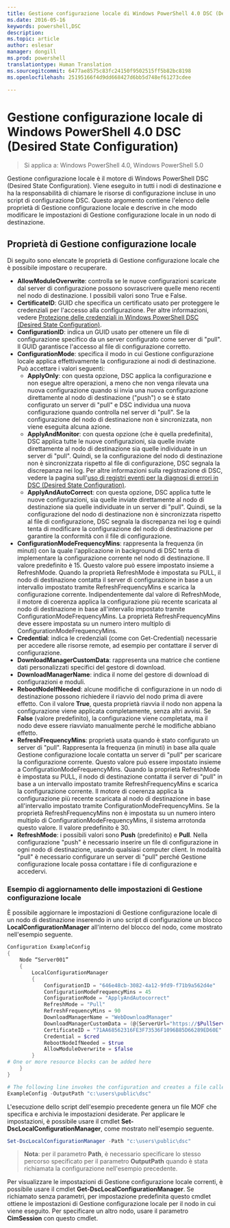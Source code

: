 ```yaml
---
title: Gestione configurazione locale di Windows PowerShell 4.0 DSC (Desired State Configuration)
ms.date: 2016-05-16
keywords: powershell,DSC
description: 
ms.topic: article
author: eslesar
manager: dongill
ms.prod: powershell
translationtype: Human Translation
ms.sourcegitcommit: 6477ae8575c83fc24150f9502515ff5b82bc8198
ms.openlocfilehash: 25195166f4d9dd668427d6bb5d748ef61273cdee

---
```


# Gestione configurazione locale di Windows PowerShell 4.0 DSC (Desired State Configuration)

>Si applica a: Windows PowerShell 4.0, Windows PowerShell 5.0

Gestione configurazione locale è il motore di Windows PowerShell DSC (Desired State Configuration). Viene eseguito in tutti i nodi di destinazione e ha la responsabilità di chiamare le risorse di configurazione incluse in uno script di configurazione DSC. Questo argomento contiene l'elenco delle proprietà di Gestione configurazione locale e descrive in che modo modificare le impostazioni di Gestione configurazione locale in un nodo di destinazione.

## Proprietà di Gestione configurazione locale
Di seguito sono elencate le proprietà di Gestione configurazione locale che è possibile impostare o recuperare.
 
* **AllowModuleOverwrite**: controlla se le nuove configurazioni scaricate dal server di configurazione possono sovrascrivere quelle meno recenti nel nodo di destinazione. I possibili valori sono True e False.
* **CertificateID**: GUID che specifica un certificato usato per proteggere le credenziali per l'accesso alla configurazione. Per altre informazioni, vedere [Protezione delle credenziali in Windows PowerShell DSC (Desired State Configuration)](http://blogs.msdn.com/b/powershell/archive/2014/01/31/want-to-secure-credentials-in-windows-powershell-desired-state-configuration.aspx).
* **ConfigurationID**: indica un GUID usato per ottenere un file di configurazione specifico da un server configurato come server di "pull". Il GUID garantisce l'accesso al file di configurazione corretto.
* **ConfigurationMode**: specifica il modo in cui Gestione configurazione locale applica effettivamente la configurazione ai nodi di destinazione. Può accettare i valori seguenti:
    - **ApplyOnly**: con questa opzione, DSC applica la configurazione e non esegue altre operazioni, a meno che non venga rilevata una nuova configurazione quando si invia una nuova configurazione direttamente al nodo di destinazione ("push") o se è stato configurato un server di "pull" e DSC individua una nuova configurazione quando controlla nel server di "pull". Se la configurazione del nodo di destinazione non è sincronizzata, non viene eseguita alcuna azione.
    - **ApplyAndMonitor**: con questa opzione (che è quella predefinita), DSC applica tutte le nuove configurazioni, sia quelle inviate direttamente al nodo di destinazione sia quelle individuate in un server di "pull". Quindi, se la configurazione del nodo di destinazione non è sincronizzata rispetto al file di configurazione, DSC segnala la discrepanza nei log. Per altre informazioni sulla registrazione di DSC, vedere la pagina sull'[uso di registri eventi per la diagnosi di errori in DSC (Desired State Configuration)](http://blogs.msdn.com/b/powershell/archive/2014/01/03/using-event-logs-to-diagnose-errors-in-desired-state-configuration.aspx).
    - **ApplyAndAutoCorrect**: con questa opzione, DSC applica tutte le nuove configurazioni, sia quelle inviate direttamente al nodo di destinazione sia quelle individuate in un server di "pull". Quindi, se la configurazione del nodo di destinazione non è sincronizzata rispetto al file di configurazione, DSC segnala la discrepanza nei log e quindi tenta di modificare la configurazione del nodo di destinazione per garantire la conformità con il file di configurazione.
* **ConfigurationModeFrequencyMins**: rappresenta la frequenza (in minuti) con la quale l'applicazione in background di DSC tenta di implementare la configurazione corrente nel nodo di destinazione. Il valore predefinito è 15. Questo valore può essere impostato insieme a RefreshMode. Quando la proprietà RefreshMode è impostata su PULL, il nodo di destinazione contatta il server di configurazione in base a un intervallo impostato tramite RefreshFrequencyMins e scarica la configurazione corrente. Indipendentemente dal valore di RefreshMode, il motore di coerenza applica la configurazione più recente scaricata al nodo di destinazione in base all'intervallo impostato tramite ConfigurationModeFrequencyMins. La proprietà RefreshFrequencyMins deve essere impostata su un numero intero multiplo di ConfigurationModeFrequencyMins.
* **Credential**: indica le credenziali (come con Get-Credential) necessarie per accedere alle risorse remote, ad esempio per contattare il server di configurazione.
* **DownloadManagerCustomData**: rappresenta una matrice che contiene dati personalizzati specifici del gestore di download.
* **DownloadManagerName**: indica il nome del gestore di download di configurazioni e moduli.
* **RebootNodeIfNeeded**: alcune modifiche di configurazione in un nodo di destinazione possono richiedere il riavvio del nodo prima di avere effetto. Con il valore **True**, questa proprietà riavvia il nodo non appena la configurazione viene applicata completamente, senza altri avvisi. Se **False** (valore predefinito), la configurazione viene completata, ma il nodo deve essere riavviato manualmente perché le modifiche abbiano effetto.
* **RefreshFrequencyMins**: proprietà usata quando è stato configurato un server di "pull". Rappresenta la frequenza (in minuti) in base alla quale Gestione configurazione locale contatta un server di "pull" per scaricare la configurazione corrente. Questo valore può essere impostato insieme a ConfigurationModeFrequencyMins. Quando la proprietà RefreshMode è impostata su PULL, il nodo di destinazione contatta il server di "pull" in base a un intervallo impostato tramite RefreshFrequencyMins e scarica la configurazione corrente. Il motore di coerenza applica la configurazione più recente scaricata al nodo di destinazione in base all'intervallo impostato tramite ConfigurationModeFrequencyMins. Se la proprietà RefreshFrequencyMins non è impostata su un numero intero multiplo di ConfigurationModeFrequencyMins, il sistema arrotonda questo valore. Il valore predefinito è 30.
* **RefreshMode**: i possibili valori sono **Push** (predefinito) e **Pull**. Nella configurazione "push" è necessario inserire un file di configurazione in ogni nodo di destinazione, usando qualsiasi computer client. In modalità "pull" è necessario configurare un server di "pull" perché Gestione configurazione locale possa contattare i file di configurazione e accedervi.

### Esempio di aggiornamento delle impostazioni di Gestione configurazione locale

È possibile aggiornare le impostazioni di Gestione configurazione locale di un nodo di destinazione inserendo in uno script di configurazione un blocco **LocalConfigurationManager** all'interno del blocco del nodo, come mostrato nell'esempio seguente.

```powershell
Configuration ExampleConfig
{
    Node “Server001”
    {
        LocalConfigurationManager
        {
            ConfigurationID = "646e48cb-3082-4a12-9fd9-f71b9a562d4e"
            ConfigurationModeFrequencyMins = 45
            ConfigurationMode = "ApplyAndAutocorrect"
            RefreshMode = "Pull"
            RefreshFrequencyMins = 90
            DownloadManagerName = "WebDownloadManager"
            DownloadManagerCustomData = (@{ServerUrl="https://$PullServer/psdscpullserver.svc"})
            CertificateID = "71AA68562316FE3F73536F1096B85D66289ED60E"
            Credential = $cred
            RebootNodeIfNeeded = $true
            AllowModuleOverwrite = $false
        }
# One or more resource blocks can be added here
    }
}

# The following line invokes the configuration and creates a file called Server001.meta.mof at the specified path
ExampleConfig -OutputPath "c:\users\public\dsc"  
```

L'esecuzione dello script dell'esempio precedente genera un file MOF che specifica e archivia le impostazioni desiderate. Per applicare le impostazioni, è possibile usare il cmdlet **Set-DscLocalConfigurationManager**, come mostrato nell'esempio seguente.

```powershell
Set-DscLocalConfigurationManager -Path "c:\users\public\dsc"
```

> **Nota**: per il parametro **Path**, è necessario specificare lo stesso percorso specificato per il parametro **OutputPath** quando è stata richiamata la configurazione nell'esempio precedente.

Per visualizzare le impostazioni di Gestione configurazione locale correnti, è possibile usare il cmdlet **Get-DscLocalConfigurationManager**. Se richiamato senza parametri, per impostazione predefinita questo cmdlet ottiene le impostazioni di Gestione configurazione locale per il nodo in cui viene eseguito. Per specificare un altro nodo, usare il parametro **CimSession** con questo cmdlet.




<!--HONumber=Jun16_HO4-->


